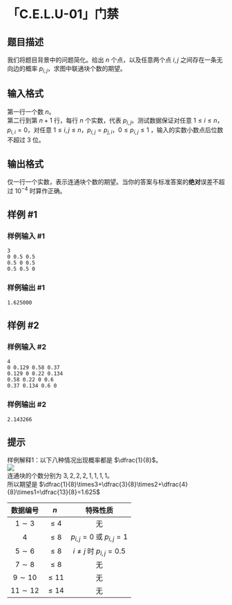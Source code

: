 # 「C.E.L.U-01」门禁

## 题目描述

我们将题目背景中的问题简化。给出 $n$ 个点，以及任意两个点 $i,j$ 之间存在一条无向边的概率 $p_{i,j}$，求图中联通块个数的期望。

## 输入格式

第一行一个数 $n$。  
第二行到第 $n+1$ 行，每行 $n$ 个实数，代表 $p_{i,j}$。测试数据保证对任意 $1\le i \le n$，$p_{i,i}=0$，对任意 $1\le i,j \le n$，$p_{i,j}=p_{j,i}$，$0\le p_{i,j}\le1$ ，输入的实数小数点后位数不超过 $3$ 位。

## 输出格式

仅一行一个实数，表示连通块个数的期望。当你的答案与标准答案的**绝对**误差不超过 $10^{-4}$ 时算作正确。

## 样例 #1

### 样例输入 #1
```
3
0 0.5 0.5
0.5 0 0.5
0.5 0.5 0
```

### 样例输出 #1

```
1.625000
```

## 样例 #2

### 样例输入 #2
```
4
0 0.129 0.58 0.37
0.129 0 0.22 0.134
0.58 0.22 0 0.6
0.37 0.134 0.6 0
```

### 样例输出 #2

```
2.143266
```

## 提示

样例解释1：以下八种情况出现概率都是 $\dfrac{1}{8}$。  
![](https://cdn.luogu.com.cn/upload/image_hosting/u1fkikj5.png)  
连通块的个数分别为 $3,2,2,2,1,1,1,1$。  
所以期望是 $\dfrac{1}{8}\times3+\dfrac{3}{8}\times2+\dfrac{4}{8}\times1=\dfrac{13}{8}=1.625$

|数据编号|$n$|特殊性质|
|:-:|:-:|:-:|
|$1\sim3$|$\le4$|无|
|$4$|$\le8$|$p_{i,j}=0$ 或 $p_{i,j}=1$|
|$5\sim6$|$\le8$|$i\not=j$ 时 $p_{i,j}=0.5$|
|$7\sim8$|$\le8$|无|
|$9\sim10$|$\le11$|无|
|$11\sim12$|$\le14$|无|
